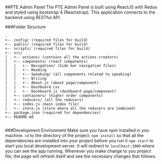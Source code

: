 ##PTE Admin Panel
The PTE Admin Panel is built using ReactJS with Redux and styled using bootstrap 4 (Reactstrap). This application connects
to the backend using RESTful API.

###Folder Structure

```
.
+-- config/ (required files for build)
+-- public/ (required files for build)
+-- scripts/ (required files for build)
+-- src/
|   +-- actions/ (contains all the actions creators)
|   +-- components/ (react components)
|   |   +-- Navigation/ (Side bar navigation files)
|   |   +-- Reading
|   |   +-- Speaking/ (all components related to speaking)
|   |   +-- Writing
|   |   +-- About.js (about page/component)
|   |   +-- Dashboard.css
|   |   +-- Dashboard.js (dashboard page/component)
|   +-- containers/ (higher order components)
|   +-- reducers/ (all the reducers)
|   +-- index.js (main index file)
|   +-- store.js (store where all the reducers are combined)
+-- package.json (required for dependencies)
+-- README.md
  
```

###Development Environment
Make sure you have npm installed in you machine.
`cd` to the directory of the project. `npm install` so that all the dependencies are installed into your project before you run it
`npm start` to start you local development server. It will redirect to `localhost:3000` where you can see the app running.
Whenever you make change to you project file, the page will refresh itself and see the necessary changes that follows.
